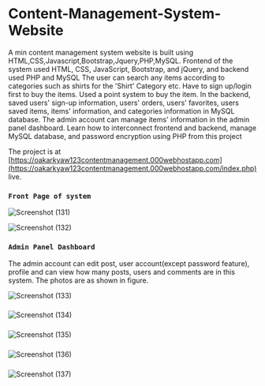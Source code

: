 # Content-Management-System-Website

A min content management system website is built using HTML,CSS,Javascript,Bootstrap,Jquery,PHP,MySQL.
Frontend of the system used HTML, CSS, JavaScript, Bootstrap, and jQuery, and backend used
PHP and MySQL
The user can search any items according to categories such as shirts for the 'Shirt' Category etc.
Have to sign up/login first to buy the items.
Used a point system to buy the item.
In the backend, saved users' sign-up information, users' orders, users' favorites, users saved
items, items' information, and categories information in MySQL database.
The admin account can manage items' information in the admin panel dashboard.
Learn how to interconnect frontend and backend, manage MySQL database, and password
encryption using PHP from this project

The project is at [https://oakarkyaw123contentmanagement.000webhostapp.com](https://oakarkyaw123contentmanagement.000webhostapp.com/index.php) live.

### `Front Page of system`

![Screenshot (131)](https://github.com/Oakar-Kyaw/Content-Management-System-Website/assets/107309612/5538a455-2d50-4cb4-8479-9734511c06d1)

![Screenshot (132)](https://github.com/Oakar-Kyaw/Content-Management-System-Website/assets/107309612/bf6bc729-01f7-4738-b4a3-b96cd391d4d5)

### `Admin Panel Dashboard`
The admin account can edit post, user account(except password feature), profile and can view how many posts, users and comments are in this system.
The photos are as shown in figure. 

![Screenshot (133)](https://github.com/Oakar-Kyaw/Content-Management-System-Website/assets/107309612/cb58d87b-59cf-4572-94a4-6ee6c90ff0c0)

###
![Screenshot (134)](https://github.com/Oakar-Kyaw/Content-Management-System-Website/assets/107309612/a5a972be-6797-45d2-b461-2be57c6156f9)

###
![Screenshot (135)](https://github.com/Oakar-Kyaw/Content-Management-System-Website/assets/107309612/902eff33-555f-41aa-b8fb-698c34fefcc6)

###
![Screenshot (136)](https://github.com/Oakar-Kyaw/Content-Management-System-Website/assets/107309612/5002c3fa-c51f-4f03-be16-e50e7466db9b)

###
![Screenshot (137)](https://github.com/Oakar-Kyaw/Content-Management-System-Website/assets/107309612/04adbcef-34b2-4749-8af9-2f67499b98f7)

